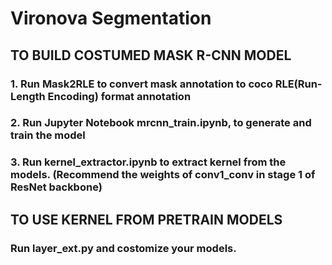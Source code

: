 # Vironova Segmentation

## TO BUILD COSTUMED MASK R-CNN MODEL

### 1. Run Mask2RLE to convert mask annotation to coco RLE(Run-Length Encoding) format annotation

### 2. Run Jupyter Notebook mrcnn_train.ipynb, to generate and train the model 

### 3. Run kernel_extractor.ipynb to extract kernel from the models. (Recommend the weights of conv1_conv in stage 1 of ResNet backbone)

## TO USE KERNEL FROM PRETRAIN MODELS

### Run layer_ext.py and costomize your models.